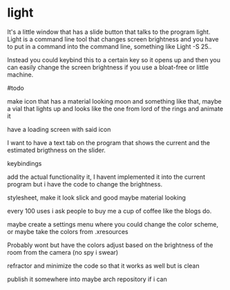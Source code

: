 # light

It's a little window that has a slide button that talks to the program light.
Light is a command line tool that changes screen brightness and you have to put in a command into the command line, something like Light -S 25..

Instead you could keybind this to a certain key so it opens up and then you can easily change the screen brightness if you use a bloat-free or little machine.

#todo

make icon that has a material looking moon and something like that, maybe a vial that lights up and looks like the one from lord of the rings and animate it

have a loading screen with said icon

I want to have a text tab on the program that shows the current and the estimated brigthness on the slider.

keybindings 

add the actual functionality it, I havent implemented it into the current program but i have the code to change the brightness.

stylesheet, make it look slick and good maybe material looking

every 100 uses i ask people to buy me a cup of coffee like the blogs do.

maybe create a settings menu where you could change the color scheme, or maybe take the colors from .xresources

Probably wont but have the colors adjust based on the brightness of the room from the camera (no spy i swear)

refractor and minimize the code so that it works as well but is clean

publish it somewhere into maybe arch repository if i can

